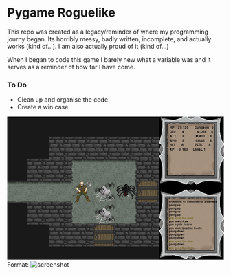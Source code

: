 # Pygame Roguelike

This repo was created as a legacy/reminder of where my programming journy began. Its horribly messy, badly written, incomplete, and actually works (kind of...). I am also actually proud of it (kind of...)

When I began to code this game I barely new what a variable was and it serves as a reminder of how far I have come.

### To Do
* Clean up and organise the code
* Create a win case

![Screenshot](/screenshot.png)
Format: ![screenshot](url)

